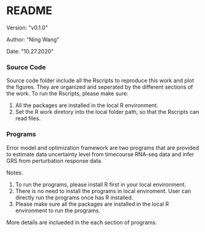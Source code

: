 # README

Version: "v0.1.0"

Author: "Ning Wang"

Date: "10.27.2020"

### Source Code
Source code folder include all the Rscripts to reproduce this work and plot the figures. They are organized and seperated by the different sections of the work. To run the Rscripts, please make sure:

1. All the packages are installed in the local R environment.
2. Set the R work diretory into the local folder path, so that the Rscripts can read files.

### Programs
Error model and optimization framework are two programs that are provided to estimate data uncertainty level from timecourse RNA-seq data and infer GRS from perturbation response data.

Notes:
1. To run the programs, please install R first in your local environment.
2. There is no need to install the programs in local enviroment. User can directly run the programs once has R installed.
3. Please make sure all the packages are installed in the local R environment to run the programs.

More details are inclueded in the each section of programs.
